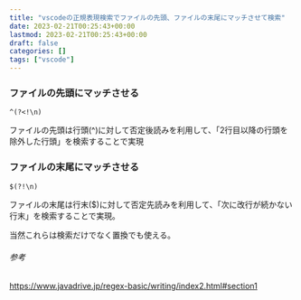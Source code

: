 ```yaml
---
title: "vscodeの正規表現検索でファイルの先頭、ファイルの末尾にマッチさせて検索"
date: 2023-02-21T00:25:43+00:00
lastmod: 2023-02-21T00:25:43+00:00
draft: false
categories: []
tags: ["vscode"]
---
```


### ファイルの先頭にマッチさせる
```
^(?<!\n)
```
ファイルの先頭は行頭(^)に対して否定後読みを利用して、「2行目以降の行頭を除外した行頭」を検索することで実現

### ファイルの末尾にマッチさせる
```
$(?!\n)
```
ファイルの末尾は行末($)に対して否定先読みを利用して、「次に改行が続かない行末」を検索することで実現。

当然これらは検索だけでなく置換でも使える。


###### 参考

https://www.javadrive.jp/regex-basic/writing/index2.html#section1
